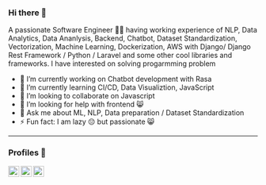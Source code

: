 ### Hi there 👋

A passionate Software Engineer 🙋‍♂️ having working experience of NLP, Data Analytics, Data Ananlysis, Backend, Chatbot, Dataset Standardization, Vectorization, Machine Learning, Dockerization, AWS  with Django/ Django Rest Framework / Python / Laravel  and some other cool libraries and frameworks. I have interested on solving progarmming problem

- 🔭 I’m currently working on Chatbot development with Rasa
- 🌱 I’m currently learning CI/CD, Data Visualiztion, JavaScript
- 👯 I’m looking to collaborate on Javascript
- 🤔 I’m looking for help with frontend 😸
- 💬 Ask me about ML, NLP, Data preparation / Dataset Standardization
- ⚡ Fun fact: I am lazy 😔 but passionate 😸

---

### Profiles  📖


[<img align="left" alt="tareq | LinkedIn" width="22px" src="https://i.imgur.com/Li26qrc.png" />][linkedin]
[<img align="left" alt="tareq | stackoverflow" width="22px" src="https://i.imgur.com/2XDWQ9v.png" />][stackoverflow]
[<img align="left" alt="tareq | stackoverflow" width="22px" src="https://i.imgur.com/jksNf8B.png" />][uva]



[linkedin]:https://www.linkedin.com/in/tarequzzaman-khan-195277143/

[stackoverflow]: https://stackoverflow.com/users/13298339/tarequzzaman-khan

[uva]: https://uhunt.onlinejudge.org/id/395869


